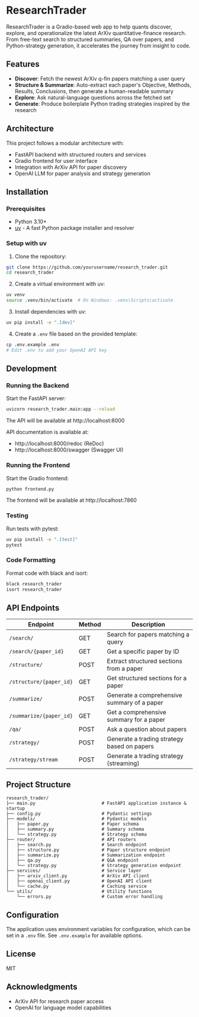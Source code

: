 # ResearchTrader

ResearchTrader is a Gradio-based web app to help quants discover, explore, and operationalize the latest ArXiv quantitative-finance research. From free-text search to structured summaries, QA over papers, and Python-strategy generation, it accelerates the journey from insight to code.

## Features

- **Discover**: Fetch the newest ArXiv q-fin papers matching a user query
- **Structure & Summarize**: Auto-extract each paper's Objective, Methods, Results, Conclusions, then generate a human-readable summary
- **Explore**: Ask natural-language questions across the fetched set
- **Generate**: Produce boilerplate Python trading strategies inspired by the research

## Architecture

This project follows a modular architecture with:

- FastAPI backend with structured routers and services
- Gradio frontend for user interface
- Integration with ArXiv API for paper discovery
- OpenAI LLM for paper analysis and strategy generation

## Installation

### Prerequisites

- Python 3.10+
- [uv](https://github.com/astral-sh/uv) - A fast Python package installer and resolver

### Setup with uv

1. Clone the repository:
```bash
git clone https://github.com/yourusername/research_trader.git
cd research_trader
```

2. Create a virtual environment with uv:
```bash
uv venv
source .venv/bin/activate  # On Windows: .venv\Scripts\activate
```

3. Install dependencies with uv:
```bash
uv pip install -e ".[dev]"
```

4. Create a `.env` file based on the provided template:
```bash
cp .env.example .env
# Edit .env to add your OpenAI API key
```

## Development

### Running the Backend

Start the FastAPI server:

```bash
uvicorn research_trader.main:app --reload
```

The API will be available at http://localhost:8000

API documentation is available at:
- http://localhost:8000/redoc (ReDoc)
- http://localhost:8000/swagger (Swagger UI)

### Running the Frontend

Start the Gradio frontend:

```bash
python frontend.py
```

The frontend will be available at http://localhost:7860

### Testing

Run tests with pytest:

```bash
uv pip install -e ".[test]"
pytest
```

### Code Formatting

Format code with black and isort:

```bash
black research_trader
isort research_trader
```

## API Endpoints

| Endpoint | Method | Description |
|----------|--------|-------------|
| `/search/` | GET | Search for papers matching a query |
| `/search/{paper_id}` | GET | Get a specific paper by ID |
| `/structure/` | POST | Extract structured sections from a paper |
| `/structure/{paper_id}` | GET | Get structured sections for a paper |
| `/summarize/` | POST | Generate a comprehensive summary of a paper |
| `/summarize/{paper_id}` | GET | Get a comprehensive summary for a paper |
| `/qa/` | POST | Ask a question about papers |
| `/strategy/` | POST | Generate a trading strategy based on papers |
| `/strategy/stream` | POST | Generate a trading strategy (streaming) |

## Project Structure

```
research_trader/
├── main.py                         # FastAPI application instance & startup
├── config.py                       # Pydantic settings
├── models/                         # Pydantic models
│   ├── paper.py                    # Paper schema
│   ├── summary.py                  # Summary schema
│   └── strategy.py                 # Strategy schema
├── router/                         # API routers
│   ├── search.py                   # Search endpoint
│   ├── structure.py                # Paper structure endpoint  
│   ├── summarize.py                # Summarization endpoint
│   ├── qa.py                       # Q&A endpoint
│   └── strategy.py                 # Strategy generation endpoint
├── services/                       # Service layer
│   ├── arxiv_client.py             # ArXiv API client
│   ├── openai_client.py            # OpenAI API client
│   └── cache.py                    # Caching service
└── utils/                          # Utility functions
    └── errors.py                   # Custom error handling
```

## Configuration

The application uses environment variables for configuration, which can be set in a `.env` file. See `.env.example` for available options.

## License

MIT

## Acknowledgments

- ArXiv API for research paper access
- OpenAI for language model capabilities